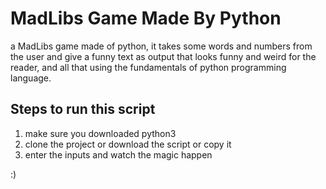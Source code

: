 # MadLibs Game Made By Python

a MadLibs game made of python, it takes some words and numbers from the user
and give a funny text as output that looks funny and weird for the reader, and 
all that using the fundamentals of python programming language.

## Steps to run this script
1. make sure you downloaded python3
2. clone the project or download the script or copy it
3. enter the inputs and watch the magic happen

:)
